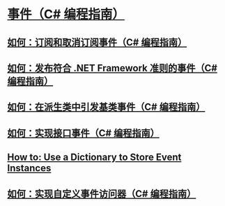 # [事件（C# 编程指南）](index.md)
## [如何：订阅和取消订阅事件（C# 编程指南）](how-to-subscribe-to-and-unsubscribe-from-events.md)
## [如何：发布符合 .NET Framework 准则的事件（C# 编程指南）](how-to-publish-events-that-conform-to-net-framework-guidelines.md)
## [如何：在派生类中引发基类事件（C# 编程指南）](how-to-raise-base-class-events-in-derived-classes.md)
## [如何：实现接口事件（C# 编程指南）](how-to-implement-interface-events.md)
## [How to: Use a Dictionary to Store Event Instances](TocOutOfQuery)
## [如何：实现自定义事件访问器（C# 编程指南）](how-to-implement-custom-event-accessors.md)
